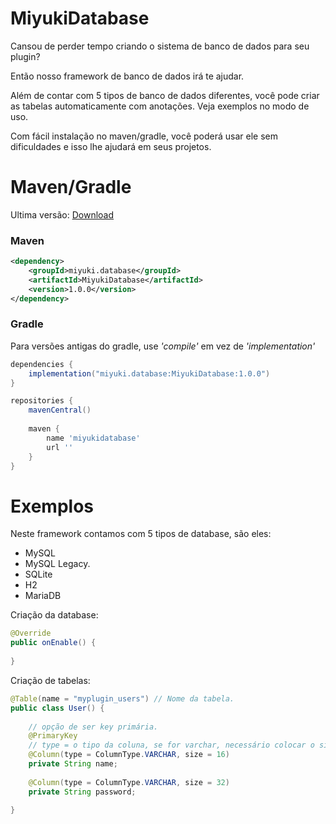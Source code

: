 # MiyukiDatabase

Cansou de perder tempo criando o sistema de banco de dados para seu plugin?

Então nosso framework de banco de dados irá te ajudar.

Além de contar com 5 tipos de banco de dados diferentes,
você pode criar as tabelas automaticamente com anotações. Veja exemplos no modo de uso.

Com fácil instalação no maven/gradle, você poderá usar ele sem dificuldades 
e isso lhe ajudará em seus projetos.

# Maven/Gradle

Ultima versão: [Download]("")

### Maven

```xml
<dependency>
    <groupId>miyuki.database</groupId>
    <artifactId>MiyukiDatabase</artifactId>
    <version>1.0.0</version>
</dependency>
```

### Gradle

Para versões antigas do gradle, use _'compile'_ em vez de _'implementation'_

```gradle
dependencies {
    implementation("miyuki.database:MiyukiDatabase:1.0.0")
}

repositories {
    mavenCentral()
    
    maven {
        name 'miyukidatabase'
        url ''
    }
}
```

# Exemplos

Neste framework contamos com 5 tipos de database, são eles:

* MySQL
* MySQL Legacy.
* SQLite
* H2
* MariaDB

Criação da database:

```java
@Override
public onEnable() {
    
}
```

Criação de tabelas:

```java
@Table(name = "myplugin_users") // Nome da tabela.
public class User() {
    
    // opção de ser key primária.
    @PrimaryKey
    // type = o tipo da coluna, se for varchar, necessário colocar o size.
    @Column(type = ColumnType.VARCHAR, size = 16) 
    private String name;
    
    @Column(type = ColumnType.VARCHAR, size = 32)
    private String password;
    
}
```

